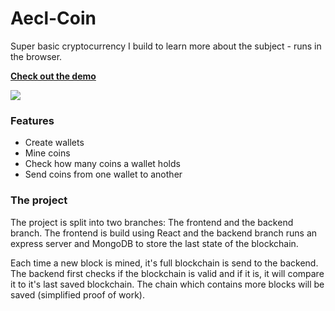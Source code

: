 # Aecl-Coin
Super basic cryptocurrency I build to learn more about the subject - runs in the browser.

[**Check out the demo**]()

[<img src="/.github/gifs/showcase.gif">](https://dunky11.github.io/centralia-coin/ "Go to demo website")

### Features
- Create wallets
- Mine coins
- Check how many coins a wallet holds
- Send coins from one wallet to another

### The project
The project is split into two branches: The frontend and the backend branch. The frontend is build using React and the backend branch runs an express server and MongoDB to store the last state of the blockchain.

Each time a new block is mined, it's full blockchain is send to the backend. The backend first checks if the blockchain is valid and if it is, it will compare it to it's last saved blockchain. The chain which contains more blocks will be saved (simplified proof of work).
